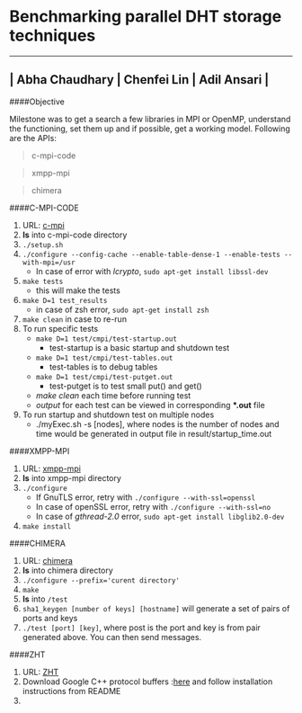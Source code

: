 Benchmarking parallel DHT storage techniques
====
---
| Abha Chaudhary  |  Chenfei Lin |  Adil Ansari |
----

####Objective

Milestone was to get a search a few libraries in MPI or OpenMP, understand the functioning, set them up and if possible, get a working model. Following are the APIs:

> c-mpi-code

> xmpp-mpi

> chimera

####C-MPI-CODE
1. URL: [c-mpi](http://c-mpi.sourceforge.net) 
2. **ls** into c-mpi-code directory
3. `./setup.sh`
4. `./configure --config-cache --enable-table-dense-1 --enable-tests --with-mpi=/usr`
    + In case of error with *lcrypto*, `sudo apt-get install libssl-dev`
5. `make tests`
	+ this will make the tests
6. `make D=1 test_results`
	+ in case of zsh error, `sudo apt-get install zsh`
7. `make clean` in case to re-run
8. To run specific tests
    + `make D=1 test/cmpi/test-startup.out`
        + test-startup is a basic startup and shutdown test
    + `make D=1 test/cmpi/test-tables.out`
        + test-tables is to debug tables
    + `make D=1 test/cmpi/test-putget.out`
        + test-putget is to test small put() and get()
    + _make clean_ each time before running test
    + _output_ for each test can be viewed in corresponding __*.out__ file
9. To run startup and shutdown test on multiple nodes
    + ./myExec.sh -s [nodes], where nodes is the number of nodes and time would be generated in output file in result/startup_time.out 

####XMPP-MPI
1. URL: [xmpp-mpi](http://apps.man.poznan.pl/trac/xmpp-mpi)
2. **ls** into xmpp-mpi directory
3. `./configure`
	+ If GnuTLS error, retry with `./configure --with-ssl=openssl`
	+ In case of openSSL error, retry with `./configure --with-ssl=no`
	+ In case of _gthread-2.0_ error, `sudo apt-get install libglib2.0-dev`
4. `make install`

####CHIMERA
1. URL: [chimera](http://current.cs.ucsb.edu/projects/chimera)
2. **ls** into chimera directory
3. `./configure --prefix='curent directory'`
4. `make`
5. **ls** into `/test`
6. `sha1_keygen [number of keys] [hostname]` will generate a set of pairs of ports and keys
7. `./test [port] [key]`, where post is the port and key is from pair generated above. You can then send messages.

####ZHT
1. URL: [ZHT](https://bitbucket.org/xiaobingo/iit.datasys.zht-mpi.git)
2. Download Google C++ protocol buffers :[here](https://protobuf.googlecode.com/files/protobuf-2.5.0.tar.gz) and follow installation instructions from README
3. 
